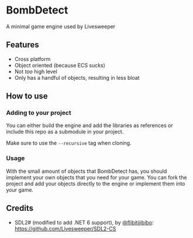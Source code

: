 # BombDetect
A minimal game engine used by Livesweeper

## Features
- Cross platform
- Object oriented (because ECS sucks)
- Not *too* high level
- Only has a handful of objects, resulting in less bloat

## How to use
### Adding to your project
You can either build the engine and add the libraries as references or include this repo as a submodule in your project.

Make sure to use the `--recursive` tag when cloning.

### Usage
With the small amount of objects that BombDetect has, you should implement your own objects that you need for your game. You can fork the project and add your objects directly to the engine or implement them into your game.

## Credits
- SDL2# (modified to add .NET 6 support), by [@flibitijibibo](https://github.com/flibitijibibo): https://github.com/Livesweeper/SDL2-CS
